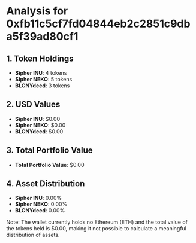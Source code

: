 # Analysis for 0xfb11c5cf7fd04844eb2c2851c9dba5f39ad80cf1

## 1. Token Holdings

- **Sipher INU**: 4 tokens
- **Sipher NEKO**: 5 tokens
- **BLCNYdeed**: 3 tokens

## 2. USD Values

- **Sipher INU**: $0.00
- **Sipher NEKO**: $0.00
- **BLCNYdeed**: $0.00

## 3. Total Portfolio Value

- **Total Portfolio Value**: $0.00

## 4. Asset Distribution

- **Sipher INU**: 0.00%
- **Sipher NEKO**: 0.00%
- **BLCNYdeed**: 0.00%

Note: The wallet currently holds no Ethereum (ETH) and the total value of the tokens held is $0.00, making it not possible to calculate a meaningful distribution of assets.
